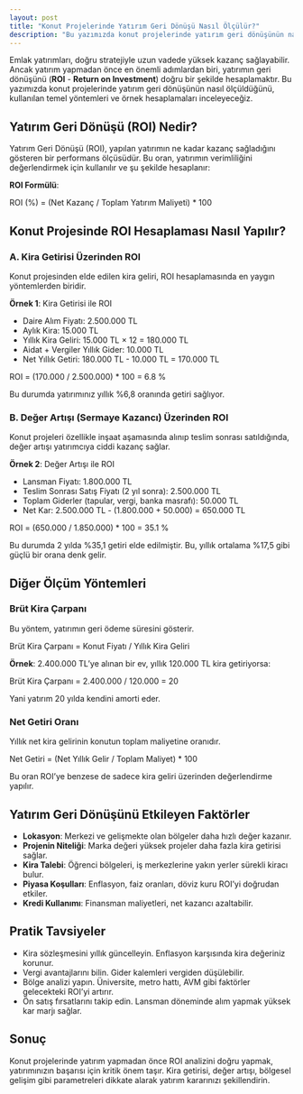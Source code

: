 ```yaml
---
layout: post
title: "Konut Projelerinde Yatırım Geri Dönüşü Nasıl Ölçülür?"
description: "Bu yazımızda konut projelerinde yatırım geri dönüşünün nasıl ölçüldüğünü, kullanılan temel yöntemleri ve örnek hesaplamaları inceleyeceğiz."
---
```


Emlak yatırımları, doğru stratejiyle uzun vadede yüksek kazanç sağlayabilir. Ancak yatırım yapmadan önce en önemli adımlardan biri, yatırımın geri dönüşünü (**ROI** - **Return on Investment**) doğru bir şekilde hesaplamaktır. Bu yazımızda konut projelerinde yatırım geri dönüşünün nasıl ölçüldüğünü, kullanılan temel yöntemleri ve örnek hesaplamaları inceleyeceğiz.

## Yatırım Geri Dönüşü (ROI) Nedir?

Yatırım Geri Dönüşü (ROI), yapılan yatırımın ne kadar kazanç sağladığını gösteren bir performans ölçüsüdür. Bu oran, yatırımın verimliliğini değerlendirmek için kullanılır ve şu şekilde hesaplanır:

**ROI Formülü**:

ROI (%) = (Net Kazanç / Toplam Yatırım Maliyeti) * 100

## Konut Projesinde ROI Hesaplaması Nasıl Yapılır?

### A. Kira Getirisi Üzerinden ROI

Konut projesinden elde edilen kira geliri, ROI hesaplamasında en yaygın yöntemlerden biridir.

**Örnek 1**: Kira Getirisi ile ROI

- Daire Alım Fiyatı: 2.500.000 TL
- Aylık Kira: 15.000 TL
- Yıllık Kira Geliri: 15.000 TL × 12 = 180.000 TL
- Aidat + Vergiler Yıllık Gider: 10.000 TL
- Net Yıllık Getiri: 180.000 TL - 10.000 TL = 170.000 TL

ROI = (170.000 / 2.500.000) * 100 = 6.8 %

Bu durumda yatırımınız yıllık %6,8 oranında getiri sağlıyor.

### B. Değer Artışı (Sermaye Kazancı) Üzerinden ROI

Konut projeleri özellikle inşaat aşamasında alınıp teslim sonrası satıldığında, değer artışı yatırımcıya ciddi kazanç sağlar.

**Örnek 2**: Değer Artışı ile ROI

- Lansman Fiyatı: 1.800.000 TL
- Teslim Sonrası Satış Fiyatı (2 yıl sonra): 2.500.000 TL
- Toplam Giderler (tapular, vergi, banka masrafı): 50.000 TL
- Net Kar: 2.500.000 TL - (1.800.000 + 50.000) = 650.000 TL

ROI = (650.000 / 1.850.000) * 100 = 35.1 %

Bu durumda 2 yılda %35,1 getiri elde edilmiştir. Bu, yıllık ortalama %17,5 gibi güçlü bir orana denk gelir.

## Diğer Ölçüm Yöntemleri

### Brüt Kira Çarpanı

Bu yöntem, yatırımın geri ödeme süresini gösterir.

Brüt Kira Çarpanı = Konut Fiyatı / Yıllık Kira Geliri

**Örnek**: 2.400.000 TL’ye alınan bir ev, yıllık 120.000 TL kira getiriyorsa:

Brüt Kira Çarpanı = 2.400.000 / 120.000 = 20

Yani yatırım 20 yılda kendini amorti eder.

### Net Getiri Oranı

Yıllık net kira gelirinin konutun toplam maliyetine oranıdır.

Net Getiri = (Net Yıllık Gelir / Toplam Maliyet) * 100

Bu oran ROI’ye benzese de sadece kira geliri üzerinden değerlendirme yapılır.

## Yatırım Geri Dönüşünü Etkileyen Faktörler

- **Lokasyon**: Merkezi ve gelişmekte olan bölgeler daha hızlı değer kazanır.
- **Projenin Niteliği**: Marka değeri yüksek projeler daha fazla kira getirisi sağlar.
- **Kira Talebi**: Öğrenci bölgeleri, iş merkezlerine yakın yerler sürekli kiracı bulur.
- **Piyasa Koşulları**: Enflasyon, faiz oranları, döviz kuru ROI’yi doğrudan etkiler.
- **Kredi Kullanımı**: Finansman maliyetleri, net kazancı azaltabilir.

## Pratik Tavsiyeler

- Kira sözleşmesini yıllık güncelleyin. Enflasyon karşısında kira değeriniz korunur.
- Vergi avantajlarını bilin. Gider kalemleri vergiden düşülebilir.
- Bölge analizi yapın. Üniversite, metro hattı, AVM gibi faktörler gelecekteki ROI’yi artırır.
- Ön satış fırsatlarını takip edin. Lansman döneminde alım yapmak yüksek kar marjı sağlar.

## Sonuç

Konut projelerinde yatırım yapmadan önce ROI analizini doğru yapmak, yatırımınızın başarısı için kritik önem taşır. Kira getirisi, değer artışı, bölgesel gelişim gibi parametreleri dikkate alarak yatırım kararınızı şekillendirin.